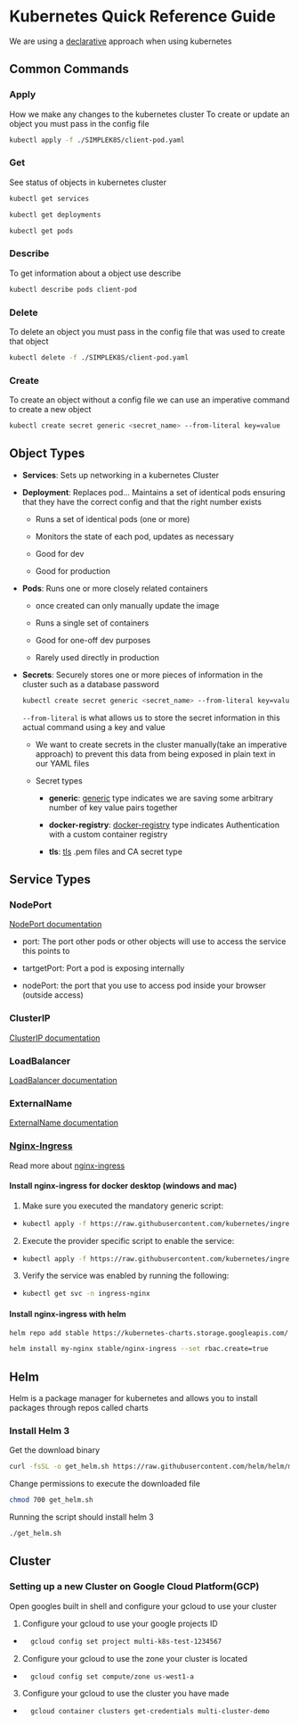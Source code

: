 # Kubernetes Quick Reference Guide

We are using a [declarative](https://tylermcginnis.com/imperative-vs-declarative-programming/) approach when using kubernetes

## Common Commands

### Apply

How we make any changes to the kubernetes cluster
To create or update an object you must pass in the config file

```bash
kubectl apply -f ./SIMPLEK8S/client-pod.yaml
```

### Get

See status of objects in kubernetes cluster

```bash
kubectl get services
```

```bash
kubectl get deployments
```

```bash
kubectl get pods
```

### Describe

To get information about a object use describe

```bash
kubectl describe pods client-pod
```

### Delete

To delete an object you must pass in the config file that was used to create that object

```bash
kubectl delete -f ./SIMPLEK8S/client-pod.yaml
```

### Create

To create an object without a config file we can use an imperative command to create a new object

```bash
kubectl create secret generic <secret_name> --from-literal key=value
```

## Object Types

- **Services**: Sets up networking in a kubernetes Cluster

- **Deployment**: Replaces pod... Maintains a set of identical pods ensuring that they have the correct config and that the right number exists

  - Runs a set of identical pods (one or more)

  - Monitors the state of each pod, updates as necessary

  - Good for dev

  - Good for production

- **Pods**: Runs one or more closely related containers

  - once created can only manually update the image

  - Runs a single set of containers

  - Good for one-off dev purposes

  - Rarely used directly in production

- **Secrets**: Securely stores one or more pieces of information in the cluster such as a database password

  ```bash
  kubectl create secret generic <secret_name> --from-literal key=value
  ```

  `--from-literal` is what allows us to store the secret information in this actual command using a key and value

  - We want to create secrets in the cluster manually(take an imperative approach) to prevent this data from being exposed in plain text in our YAML files
  - Secret types

    - **generic**: [generic](https://kubernetes.io/docs/concepts/configuration/secret/) type indicates we are saving some arbitrary number of key value pairs together

    - **docker-registry**: [docker-registry](https://kubernetes.io/docs/concepts/containers/images/#specifying-imagepullsecrets-on-a-pod) type indicates Authentication with a custom container registry

    - **tls**: [tls](https://kubernetes.github.io/ingress-nginx/user-guide/tls/) .pem files and CA secret type

## Service Types

### NodePort

[NodePort documentation](https://kubernetes.io/docs/concepts/services-networking/service/#nodeport)

- port: The port other pods or other objects will use to access the service this points to

- tartgetPort: Port a pod is exposing internally

- nodePort: the port that you use to access pod inside your browser (outside access)



### ClusterIP

[ClusterIP documentation](https://kubernetes.io/docs/concepts/services-networking/service/#publishing-services-service-types)

### LoadBalancer

[LoadBalancer documentation](https://kubernetes.io/docs/concepts/services-networking/service/#loadbalancer)

### ExternalName

[ExternalName documentation](https://kubernetes.io/docs/concepts/services-networking/service/#externalname)

### [Nginx-Ingress](https://github.com/kubernetes/ingress-nginx/)

Read more about [nginx-ingress](https://www.joyfulbikeshedding.com/blog/2018-03-26-studying-the-kubernetes-ingress-system.html)

#### Install nginx-ingress for docker desktop (windows and mac)

1. Make sure you executed the mandatory generic script:

- ```bash
  kubectl apply -f https://raw.githubusercontent.com/kubernetes/ingress-nginx/master/deploy/static/mandatory.yaml
  ```

2. Execute the provider specific script to enable the service:

- ```bash
  kubectl apply -f https://raw.githubusercontent.com/kubernetes/ingress-nginx/master/deploy/static/provider/cloud-generic.yaml
  ```
  
 3. Verify the service was enabled by running the following:
 
- ```bash
  kubectl get svc -n ingress-nginx
  ```
#### Install nginx-ingress with helm

```bash
helm repo add stable https://kubernetes-charts.storage.googleapis.com/
```

```bash
helm install my-nginx stable/nginx-ingress --set rbac.create=true 
```
 ## Helm
 
 Helm is a package manager for kubernetes and allows you to install packages through repos called charts
 
 ### Install Helm 3
 
 Get the download binary
 ```bash
 curl -fsSL -o get_helm.sh https://raw.githubusercontent.com/helm/helm/master/scripts/get-helm-3
 ```
 
 Change permissions to execute the downloaded file
 ```bash
 chmod 700 get_helm.sh
 ```
 
 Running the script should install helm 3
 
 ```bash
 ./get_helm.sh
 ```

 ## Cluster
 
 ### Setting up a new Cluster on Google Cloud Platform(GCP)
 
 Open googles built in shell and configure your gcloud to use your cluster
 
1. Configure your gcloud to use your google projects ID

- ```bash
    gcloud config set project multi-k8s-test-1234567
  ```

2. Configure your gcloud to use the zone your cluster is located

- ```bash
    gcloud config set compute/zone us-west1-a
  ```
  
3. Configure your gcloud to use the cluster you have made

- ```bash
    gcloud container clusters get-credentials multi-cluster-demo
  ```

